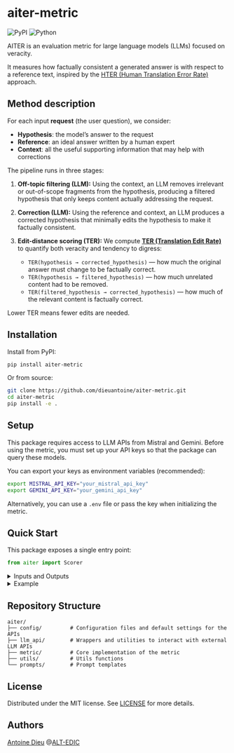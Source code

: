 # aiter-metric

![PyPI](https://img.shields.io/pypi/v/aiter-metric.svg)
![Python](https://img.shields.io/badge/python-%3E%3D3.9-blue)

AITER is an evaluation metric for large language models (LLMs) focused on veracity.

It measures how factually consistent a generated answer is with respect to a reference text, inspired by the [HTER (Human Translation Error Rate)](https://aclanthology.org/2010.jec-1.5/) approach.

## Method description

For each input **request** (the user question), we consider:

* **Hypothesis**: the model’s answer to the request
* **Reference**: an ideal answer written by a human expert
* **Context**: all the useful supporting information that may help with corrections

The pipeline runs in three stages:

1. **Off-topic filtering (LLM):**
   Using the context, an LLM removes irrelevant or out-of-scope fragments from the hypothesis, producing a filtered hypothesis that only keeps content actually addressing the request.

2. **Correction (LLM):**
   Using the reference and context, an LLM produces a corrected hypothesis that minimally edits the hypothesis to make it factually consistent.

3. **Edit-distance scoring (TER):**
   We compute [**TER (Translation Edit Rate)**](https://aclanthology.org/2006.amta-papers.25/) to quantify both veracity and tendency to digress:

   * `TER(hypothesis → corrected_hypothesis)` — how much the original answer must change to be factually correct.
   * `TER(hypothesis → filtered_hypothesis)` — how much unrelated content had to be removed.
   * `TER(filtered_hypothesis → corrected_hypothesis)` — how much of the relevant content is factually correct.

Lower TER means fewer edits are needed.


## Installation

Install from PyPI:

```bash
pip install aiter-metric
```

Or from source:

```bash
git clone https://github.com/dieuantoine/aiter-metric.git
cd aiter-metric
pip install -e .
```

## Setup

This package requires access to LLM APIs from Mistral and Gemini.
Before using the metric, you must set up your API keys so that the package can query these models.

You can export your keys as environment variables (recommended):
```bash
export MISTRAL_API_KEY="your_mistral_api_key"
export GEMINI_API_KEY="your_gemini_api_key"
```

Alternatively, you can use a `.env` file or pass the key when initializing the metric.

## Quick Start

This package exposes a single entry point:

```python
from aiter import Scorer
```

<details> <summary> Inputs and Outputs</summary>

### Dataframe

`Scorer` expects a **pandas DataFrame** with the following columns:

* `request_id` — unique identifier of the example
* `request` — the user question / prompt given to the conversational agent
* `reference` — the ideal human-written answer
* `context` — additional information to support correction (can be empty if none)
* `hypothesis` — the model’s answer to evaluate

### Version/config dictionary

You must also pass a `version` dictionary to select the method and language:

* `CODE_VERSION`: `"1"`, `"2"`, or `"3"` (**recommended: `"3"`**)
* `LANG`: language of your data (`"en"`, `"fr"`)
* `REFORMULATION_MODEL`: the **Gemini** or **Mistral** model name to use for filtering/correction
  (e.g., `"gemini-2.5-pro"` or `"mistral-medium-latest"`)

The method `get_available_models()` returns a list of all supported Gemini and Mistral model identifiers available for use in the `REFORMULATION_MODEL` parameter.

French ("fr") is available for all code versions ("1", "2", and "3"), while English ("en") is currently supported only for version 3.

### Output

After calling the methods `reformulation()` and `scoring()`, the `results` attribute returns a dictionary containing the aggregated mean scores over all evaluated examples and `df` returns a pandas DataFrame aligned with your input, enriched with additional columns that describe the different processing stages and scores:

| Column                 | Description                                                                                                                                                                                      |
| ---------------------- | ------------------------------------------------------------------------------------------------------------------------------------------------------------------------------------------------ |
| `filtered_hypothesis`  | The hypothesis after removing off-topic or irrelevant content (produced by the filtering LLM).                                                                                                   |
| `corrected_hypothesis` | The minimally corrected version of the hypothesis, made factually consistent with the reference and context.                                                                                     |
| `cor_score`            | **Correction score** = TER(filtered_hypothesis → corrected_hypothesis)|
| `ot_score`             | **Off-topic score** = TER(hypothesis → filtered_hypothesis)|
| `score`                | **Global score** = TER(hypothesis → corrected_hypothesis)|

</details>

<details><summary>Example</summary>

```python
import os
import pandas as pd
from aiter import Scorer

df = pd.DataFrame([
    {
        "request_id": "001",
        "request": "Where is the Eiffel Tower located?",
        "reference": "The Eiffel Tower is located in Paris, France.",
        "context": "The Eiffel Tower is a landmark in Paris, inaugurated in 1889.",
        "hypothesis": "The Eiffel Tower is in Berlin."
    }
])

version = {
    "CODE_VERSION": "3",
    "LANG": "en",
    "REFORMULATION_MODEL": "gemini-2.5-pro"
}

scorer = Scorer(
    df,
    version,
    # api_key="YOUR_API_KEY"  # if not env vars
)

scorer.reformulation()
scorer.scoring()

print(scorer.df.head())
```

</details>

## Repository Structure

```
aiter/
├── config/         # Configuration files and default settings for the APIs
├── llm_api/        # Wrappers and utilities to interact with external LLM APIs
├── metric/         # Core implementation of the metric
├── utils/          # Utils functions
└── prompts/        # Prompt templates
```


## License

Distributed under the MIT license.
See [LICENSE](LICENSE) for more details.

## Authors

[Antoine Dieu](mailto:dieu.antoine92@gmail.com) @[ALT-EDIC](https://www.alt-edic.eu/)
